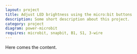 ```yaml
---
layout: project
title: Adjust LED brightness using the micro:bit buttons
description: Some short description about this project.
category: project
diagram: power-microbit
requires: microbit, snapbit, B1, S1, 3-wire
---
```


Here comes the content.